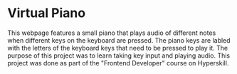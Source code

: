 # Virtual Piano
This webpage features a small piano that plays audio of different notes when different keys on the keyboard are pressed. The piano keys are labled with the letters of the keyboard keys that need to be pressed to play it. The purpose of this project was to learn taking key input and playing audio. This project was done as part of the "Frontend Developer" course on Hyperskill.
